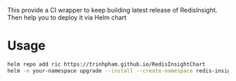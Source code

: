 This provide a CI wrapper to keep building latest release of RedisInsight.
Then help you to deploy it via Helm chart

# Usage
```bash
helm repo add ric https://trinhpham.github.io/RedisInsightChart
helm -n your-namespace upgrade --install --create-namespace redis-insight ric/RedisInsight
```

